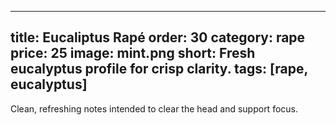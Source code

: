 
---
title: Eucaliptus Rapé
order: 30
category: rape
price: 25
image: mint.png
short: Fresh eucalyptus profile for crisp clarity.
tags: [rape, eucalyptus]
---

Clean, refreshing notes intended to clear the head and support focus.
